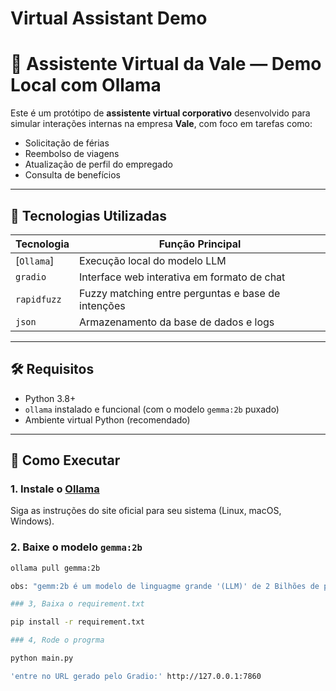 # Virtual Assistant Demo

# 💼 Assistente Virtual da Vale — Demo Local com Ollama

Este é um protótipo de **assistente virtual corporativo** desenvolvido para simular interações internas na empresa **Vale**, com foco em tarefas como:

- Solicitação de férias  
- Reembolso de viagens  
- Atualização de perfil do empregado  
- Consulta de benefícios  

---

## 🧠 Tecnologias Utilizadas

| Tecnologia  | Função Principal                                  |
|-------------|---------------------------------------------------|
| [`Ollama`]  |Execução local do modelo LLM                       |
| `gradio`    | Interface web interativa em formato de chat       |
| `rapidfuzz` | Fuzzy matching entre perguntas e base de intenções|
| `json`      | Armazenamento da base de dados e logs             |

---

## 🛠️ Requisitos

- Python 3.8+
- `ollama` instalado e funcional (com o modelo `gemma:2b` puxado)
- Ambiente virtual Python (recomendado)

---

## 🚀 Como Executar

### 1. Instale o [Ollama](https://ollama.com/download)

Siga as instruções do site oficial para seu sistema (Linux, macOS, Windows).

### 2. Baixe o modelo `gemma:2b`

```bash
ollama pull gemma:2b

obs: "gemm:2b é um modelo de linguagme grande '(LLM)' de 2 Bilhões de parâmetros que necessita de pelo menos 3.1 GB de mémoria RAM para funcionar. Antes de rodar o programa use o comando no termina: ollama run gemma:2b e verifica sé há algum problema com a o requerimento de RAM. Depois de crtl + d para sair do prompt do gemma."

### 3, Baixa o requirement.txt 

pip install -r requirement.txt

### 4, Rode o progrma 

python main.py

'entre no URL gerado pelo Gradio:' http://127.0.0.1:7860


